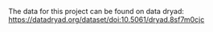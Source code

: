 The data for this project can be found on data dryad:
https://datadryad.org/dataset/doi:10.5061/dryad.8sf7m0cjc
